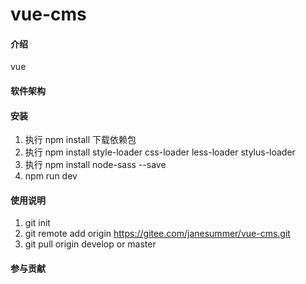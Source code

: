 # vue-cms

#### 介绍
vue

#### 软件架构


#### 安装

1. 执行 npm install 下载依赖包
2. 执行 npm install style-loader css-loader less-loader stylus-loader
3. 执行 npm install node-sass --save
4. npm run dev

#### 使用说明

1. git init
2. git remote add origin https://gitee.com/janesummer/vue-cms.git
3. git pull origin develop or master

#### 参与贡献